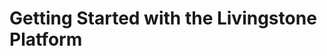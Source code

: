 # Getting Started with the Livingstone Platform

<!-- <div class="ahead">
<h4>Exercise Goals</h4>
<ul>
    <li>Set up and run an instance of Liferay using one of the following methods:</li>
    <ul>
        <li>DXP Cloud Instance</li>
        <li>Local Instance</li>
    </ul>
	<li>Add the Livingstone company logo to the platform</li>
</ul>
</div>

Note: The following instructions pertain only to setting up a local instance of Liferay DXP. For DXP Cloud set up instructions, please consult the DXP Cloud Journey.

## Get and Start a Liferay Docker Image

1. **Open** your command line terminal.
2. **Type** `docker pull liferay/[product]:[version]` and hit return to get the Docker image.
	* You should see a list of items downloading in your terminal. When complete, everything should read "Pull Complete."
3. **Type** `docker run -it -m 8g -p 8080:8080 liferay/[product]:[version]` and hit return to start the Docker image. 
4. **Open** your browser. 
5. **Go to** `https://localhost:8080`.

_Note: For Docker to run properly, you may need to go to Preferences → Resources in Docker Desktop and increase the memory. Once the Docker Image has been pulled and started, you can stop and restart your instance of Liferay DXP using Docker Desktop. Go to the_ Containers/Apps _tab and click stop/start or restart as needed._


## Create the Livingstone Hotels & Resorts Site

1. **Sign in** using the default credentials.
	* Email: `test@liferay.com`
	* Password: `test` 
* **Open** the _Menu_. 
* **Go to** _Control Panel → Sites → Sites_. 
* **Click** the _Add_ button.
* **Click** _Blank Site_. 
* **Type** `Livingstone Hotels & Resorts` as the _Name_.
* **Click** _Save_.

## Disable Email Verification for New Users

1. **Open** the _Menu_. 
* **Go to** _Control Panel → Configuration → Instance Settings_. 
* **Click** _User Authentication_ under _Platform_. 
* **Click** to uncheck the box next to _Require strangers to verify their email address?_ if it is not already disabled.
* **Click** _Save_. 

_Note: Since this is a local instance with no mail server set up, disabling email verification allows you to create and sign in as multiple users with different email address without requiring that the emails be verified._

## Rename the Default Administrative User

1. **Open** the _Menu_. 
* **Go to** _Control Panel → Users → Users and Organizations_.
* **Click** _Test Test_.  
* **Type** `j.copeland` for the new _Screen Name_.
* **Type** `josiah.copeland@livingstone.com` for the new email address.
* **Type** `Josiah` for the new _First Name_.
* **Type** `Copeland` for the new _Last Name_.
* **Click** _Save_. 

## Change Josiah Copeland's Password

1. **Click** _Password_ in the menu on the left.
* **Type** a new password for your User.
* **Click** _Save_.

## Add the Livingstone Logo to the Platform

1. **Go to** _`Control Panel → Configuration → Instance Settings`_ in the _Menu_.  
* **Click** on _`Instance Configuration`_ in the _Platform_ section.
* **Uncheck** the _Allow site administrators to use their own logo_ check box.
* **Click** _Change_ under the default logo.
* **Click** _Select_.
* **Choose** the `livingstone-logo.png` from your exercises folder.
* **Click** _Done_.
* **Click** the _Save_ button at the bottom.

<img src="../images/logo-added.png" style="max-height: 100%" />

---

## Bonus Exercises:

1. Explore the _General_ Section and change the Mail Domain to use livingstone.com.
2. Go back to Instance Settings and choose which languages to use on the platform in _Localization_.
3. Explore the _Users_ section of Instance Settings and add some Default User Associations. -->
